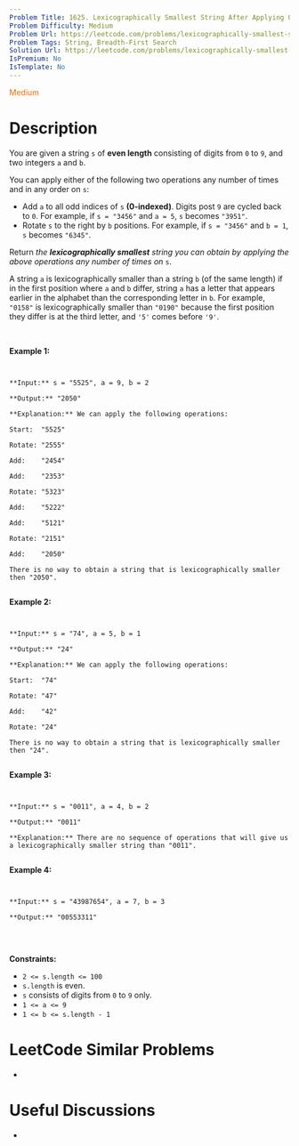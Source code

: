 ```yaml
---
Problem Title: 1625. Lexicographically Smallest String After Applying Operations
Problem Difficulty: Medium
Problem Url: https://leetcode.com/problems/lexicographically-smallest-string-after-applying-operations/
Problem Tags: String, Breadth-First Search
Solution Url: https://leetcode.com/problems/lexicographically-smallest-string-after-applying-operations/solution/
IsPremium: No
IsTemplate: No
---
```


<span style="color: rgb(239, 108, 0);">Medium</span>

# Description

You are given a string `s` of **even length** consisting of digits from `0` to `9`, and two integers `a` and `b`.


You can apply either of the following two operations any number of times and in any order on `s`:


* Add `a` to all odd indices of `s` **(0-indexed)**. Digits post `9` are cycled back to `0`. For example, if `s = "3456"` and `a = 5`, `s` becomes `"3951"`.
* Rotate `s` to the right by `b` positions. For example, if `s = "3456"` and `b = 1`, `s` becomes `"6345"`.


Return *the **lexicographically smallest** string you can obtain by applying the above operations any number of times on* `s`.


A string `a` is lexicographically smaller than a string `b` (of the same length) if in the first position where `a` and `b` differ, string `a` has a letter that appears earlier in the alphabet than the corresponding letter in `b`. For example, `"0158"` is lexicographically smaller than `"0190"` because the first position they differ is at the third letter, and `'5'` comes before `'9'`.


 


**Example 1:**



```

**Input:** s = "5525", a = 9, b = 2
**Output:** "2050"
**Explanation:** We can apply the following operations:
Start:  "5525"
Rotate: "2555"
Add:    "2454"
Add:    "2353"
Rotate: "5323"
Add:    "5222"
​​​​​​​Add:    "5121"
​​​​​​​Rotate: "2151"
​​​​​​​Add:    "2050"​​​​​​​​​​​​
There is no way to obtain a string that is lexicographically smaller then "2050".

```

**Example 2:**



```

**Input:** s = "74", a = 5, b = 1
**Output:** "24"
**Explanation:** We can apply the following operations:
Start:  "74"
Rotate: "47"
​​​​​​​Add:    "42"
​​​​​​​Rotate: "24"​​​​​​​​​​​​
There is no way to obtain a string that is lexicographically smaller then "24".

```

**Example 3:**



```

**Input:** s = "0011", a = 4, b = 2
**Output:** "0011"
**Explanation:** There are no sequence of operations that will give us a lexicographically smaller string than "0011".

```

**Example 4:**



```

**Input:** s = "43987654", a = 7, b = 3
**Output:** "00553311"

```

 


**Constraints:**


* `2 <= s.length <= 100`
* `s.length` is even.
* `s` consists of digits from `0` to `9` only.
* `1 <= a <= 9`
* `1 <= b <= s.length - 1`


# LeetCode Similar Problems

- []()

# Useful Discussions

- []()
